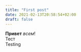 ```yaml
---
title: "First post"
date: 2021-02-13T20:58:54+02:00
draft: false
---
```


**Привет** _всем_!  
Тест  
Testing  

